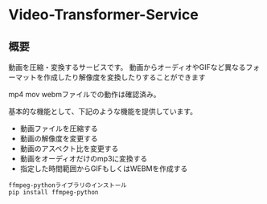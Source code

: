 # Video-Transformer-Service

##  概要
動画を圧縮・変換するサービスです。
動画からオーディオやGIFなど異なるフォーマットを作成したり解像度を変換したりすることができます

mp4 mov webmファイルでの動作は確認済み。

基本的な機能として、下記のような機能を提供しています。

- 動画ファイルを圧縮する
- 動画の解像度を変更する
- 動画のアスペクト比を変更する
- 動画をオーディオだけのmp3に変換する
- 指定した時間範囲からGIFもしくはWEBMを作成する

```
ffmpeg-pythonライブラリのインストール
pip install ffmpeg-python
```

